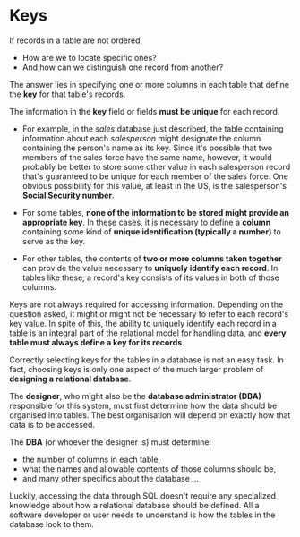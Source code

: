 # Keys

If records in a table are not ordered,

- How are we to locate specific ones?
- And how can we distinguish one record from another?

The answer lies in specifying one or more columns in each table that define the **key** for that table's records.

The information in the **key** field or fields **must be unique** for each record.

- For example, in the *sales* database just described, the table containing information about each *salesperson* might designate the column containing the person's name as its key. Since it's possible that two members of the sales force have the same name, however, it would probably be better to store some other value in each salesperson record that's guaranteed to be unique for each member of the sales force. One obvious possibility for this value, at least in the US, is the salesperson's **Social Security number**.

- For some tables, **none of the information to be stored might provide an appropriate key**. In these cases, it is necessary to define a **column** containing some kind of **unique identification (typically a number)** to serve as the key.

- For other tables, the contents of **two or more columns taken together** can provide the value necessary to **uniquely identify each record**. In tables like these, a record's key consists of its values in both of those columns.

Keys are not always required for accessing information. Depending on the question asked, it might or might not be necessary to refer to each record's key value. In spite of this, the ability to uniquely identify each record in a table is an integral part of the relational model for handling data, and **every table must always define a key for its records**.

Correctly selecting keys for the tables in a database is not an easy task. In fact, choosing keys is only one aspect of the much larger problem of **designing a relational database**.

The **designer**, who might also be the **database administrator (DBA)** responsible for this system, must first determine how the data should be organised into tables. The best organisation will depend on exactly how that data is to be accessed.

The **DBA** (or whoever the designer is) must determine:

- the number of columns in each table,
- what the names and allowable contents of those columns should be,
- and many other specifics about the database ...

Luckily, accessing the data through SQL doesn't require any specialized knowledge about how a relational database should be defined. All a software developer or user needs to understand is how the tables in the database look to them.
